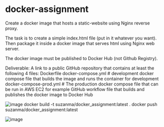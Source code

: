 # docker-assignment

Create a docker image that hosts a static-website using Nginx reverse proxy.


The task is to create a simple index.html file (put in it whatever you want). Then package it inside a docker image that serves html using Nginx web server.

The docker image must be published to Docker Hub (not Github Registry).

Deliverable: A link to a public GitHub repository that contains at least the following 4 files:
Dockerfile
docker-compose.yml # development docker compose file that builds the image and runs the container for development
docker-compose-prod.yml # The production docker compose file that can be run in AWS EC2 for example
GitHub workflow file that builds and publishes the docker image to Docker Hub

![image](https://github.com/suzanayesh/docker-assignment/assets/100838193/6d051e48-5d43-4c5d-b9c3-ded196d29c29)
docker build -t suzanma/docker_assignment:latest .
docker push suzanma/docker_assignment:latest

![image](https://github.com/suzanayesh/docker-assignment/assets/100838193/36eee419-80f0-4bfa-aabf-ca88224d8630)

